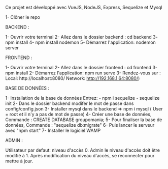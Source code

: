 Ce projet est développé avec VueJS, NodeJS, Express, Sequelize et Mysql

1- Clôner le repo

BACKEND :

1- Ouvrir votre terminal
2- Allez dans le dossier backend : cd backend
3- npm install
4- npm install nodemon
5- Démarrez l'application: nodemon server

FRONTEND :

1- Ouvrir votre terminal
2- Allez dans le dossier frontend : cd frontend
3- npm install
2- Démarrez l'application: npm run serve
3- Rendez-vous sur :
Local: http://localhost:8080/
Network: http://192.168.1.64:8080/)

BASE DE DONNÉES :

1- Installation de la base de données Entrez: - npm i sequelize - sequelize init
2- Dans le dossier backend modifer le mot de passe dans config/config.json
3- Installer mysql dans le backend => npm i mysql ( User = root et il n'y a pas de mot de passe)
4- Créer une base de données, Commande : CREATE DATABASE groupomania;
5- Pour finaliser la base de données, Commande : "sequelize db:migrate"
6- Puis lancer le serveur avec "npm start"
7- Installer le logiciel WAMP

ADMIN :

Utilisateur par defaut: niveau d'accès 0.
Admin le niveau d'accès doit être modifié à 1.
Après modification du niveau d'accès, se reconnecter pour mettre à jour.
